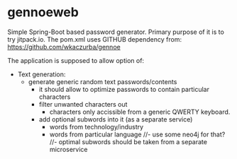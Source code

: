 # gennoeweb
Simple Spring-Boot based password generator.
Primary purpose of it is to try jitpack.io.
The pom.xml uses GITHUB dependency from: https://github.com/wkaczurba/gennoe

The application is supposed to allow option of:
 - Text generation:
     - generate generic random text passwords/contents
       - it should allow to optimize passwords to contain particular characters
       - filter unwanted characters out
          - characters only accissible from a generic QWERTY keyboard.
       - add optional subwords into it (as a separate service)
          - words from technology/industry
          - words from particular language
          //- use some neo4j for that?
          //- optimal subwords should be taken from a separate microservice
     

   
 